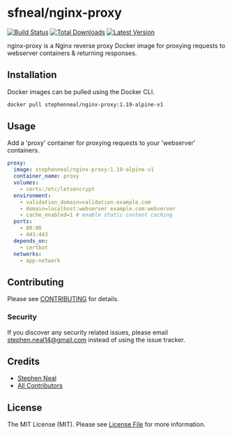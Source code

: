 # sfneal/nginx-proxy

[![Build Status](https://travis-ci.com/sfneal/nginx-proxy.svg?branch=master&style=flat-square)](https://travis-ci.com/sfneal/nginx-proxy)
[![Total Downloads](https://img.shields.io/docker/pulls/stephenneal/nginx-proxy?style=flat-square)](https://hub.docker.com/r/stephenneal/nginx-proxy)
[![Latest Version](https://img.shields.io/docker/v/stephenneal/nginx-proxy?sort=semver&style=flat-square)](https://hub.docker.com/r/stephenneal/nginx-proxy)

nginx-proxy is a Nginx reverse proxy Docker image for proxying requests to webserver containers & returning responses.

## Installation

Docker images can be pulled using the Docker CLI.

```bash
docker pull stephenneal/nginx-proxy:1.19-alpine-v1
```

## Usage

Add a 'proxy' container for proxying requests to your 'webserver' containers.

```yaml
proxy:
  image: stephenneal/nginx-proxy:1.19-alpine-v1
  container_name: proxy
  volumes:
    - certs:/etc/letsencrypt
  environment:
    - validation_domain=validation.example.com
    - domain=localhost:webserver example.com:webserver
    - cache_enabled=1 # enable static content caching
  ports:
    - 80:80
    - 443:443
  depends_on:
    - certbot
  networks:
    - app-network
```

## Contributing

Please see [CONTRIBUTING](CONTRIBUTING.md) for details.

### Security

If you discover any security related issues, please email stephen.neal14@gmail.com instead of using the issue tracker.

## Credits

- [Stephen Neal](https://github.com/sfneal)
- [All Contributors](../../contributors)

## License

The MIT License (MIT). Please see [License File](LICENSE.md) for more information.
